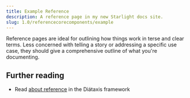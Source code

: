 ```yaml
---
title: Example Reference
description: A reference page in my new Starlight docs site.
slug: 1.0/referencecorecomponents/example
---
```


Reference pages are ideal for outlining how things work in terse and clear terms.
Less concerned with telling a story or addressing a specific use case, they should give a comprehensive outline of what you're documenting.

## Further reading

* Read [about reference](https://diataxis.fr/reference/) in the Diátaxis framework
